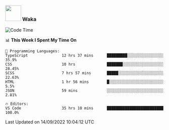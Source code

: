 ### <img src="https://media.giphy.com/media/VgCDAzcKvsR6OM0uWg/giphy.gif" width="50"> Waka

  <!--START_SECTION:waka-->
![Code Time](http://img.shields.io/badge/Code%20Time-867%20hrs%2058%20mins-blue)

📊 **This Week I Spent My Time On** 

```text
💬 Programming Languages: 
TypeScript               12 hrs 37 mins      █████████░░░░░░░░░░░░░░░░   35.9% 
CSS                      10 hrs              ███████░░░░░░░░░░░░░░░░░░   28.45% 
SCSS                     7 hrs 57 mins       █████░░░░░░░░░░░░░░░░░░░░   22.63% 
HTML                     1 hr 56 mins        █░░░░░░░░░░░░░░░░░░░░░░░░   5.5% 
JSON                     59 mins             ░░░░░░░░░░░░░░░░░░░░░░░░░   2.81%

🔥 Editors: 
VS Code                  35 hrs 10 mins      █████████████████████████   100.0%

```


 Last Updated on 14/09/2022 10:04:12 UTC
<!--END_SECTION:waka-->
